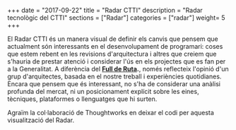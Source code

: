 +++
date        = "2017-09-22"
title       = "Radar CTTI"
description = "Radar tecnològic del CTTI"
sections    = ["Radar"]
categories  = ["radar"]
weight= 5
+++

El Radar CTTI és un manera visual de definir els canvis que pensem que actualment són interessants en el desenvolupament de programari: coses que estem rebent en les revisions d'arquitectura i altres que creiem que s'hauria de prestar atenció i considerar l'ús en els projectes que es fan per a la Generalitat. A diferència del **[Full de Ruta](https://qualitat.solucions.gencat.cat/estandards/estandard-full-ruta-programari/).**, només reflecteix l'opinió d'un grup d'arquitectes, basada en el nostre treball i experiències quotidianes. Encara que pensem que és interessant, no s'ha de considerar una anàlisi profunda del mercat, ni un posicionament explícit sobre les eines, tècniques, plataformes o llenguatges que hi surten.

Agraïm la col·laboració de Thoughtworks en deixar el codi per aquesta visualització del Radar.

<div id="radarctti"></div>

<link type="text/css" rel="stylesheet"  href="https://cdn.rawgit.com/cs-canigo/radar/master/main.398fea2a3a9d66210f38.css">
<script type="application/javascript" src="https://cdn.rawgit.com/cs-canigo/radar/master/main.398fea2a3a9d66210f38.js">

